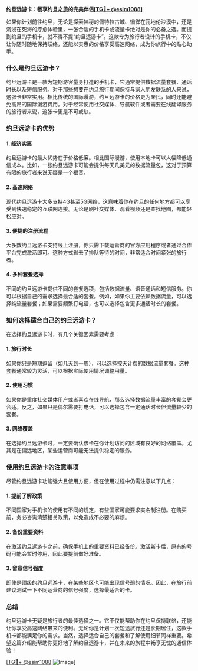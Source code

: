 **约旦远游卡：畅享约旦之旅的完美伴侣[[TG💪+ @esim1088](https://t.me/s/esim1088)]**

如果你计划前往约旦，无论是探索神秘的佩特拉古城、徜徉在瓦地伦沙漠中，还是沉浸在死海的疗愈体验里，一张合适的手机卡或流量卡绝对是你的必备之选。而提到约旦的手机卡，就不得不提“约旦远游卡”。这款专为旅行者设计的手机卡，不仅让你随时随地保持联络，还能以实惠的价格享受高速网络，成为你旅行中的贴心助手。

### 什么是约旦远游卡？

约旦远游卡是一款为短期游客量身打造的手机卡，它通常提供数据流量套餐、通话时长以及短信服务。对于那些想要在约旦旅行期间保持与家人朋友联系的人来说，这张卡非常实用。相比传统的国际漫游，约旦远游卡的价格更为亲民，同时还能避免高昂的国际漫游费用。对于经常使用社交媒体、导航软件或者需要在线翻译服务的旅行者来说，这张卡更是不可或缺。

### 约旦远游卡的优势

#### 1. **经济实惠**
   约旦远游卡的最大优势在于价格低廉。相比国际漫游，使用本地卡可以大幅降低通信成本。比如，一张约旦远游卡可能会提供每天几美元的数据流量包，这对于预算有限的旅行者来说无疑是一个福音。

#### 2. **高速网络**
   现代约旦远游卡大多支持4G甚至5G网络，这意味着你在约旦的任何地方都可以享受到快速稳定的互联网连接。无论是刷社交媒体、观看视频还是查找地图，都能轻松应对。

#### 3. **便捷的注册流程**
   大多数约旦远游卡支持线上注册，你只需下载运营商的官方应用程序或者通过合作平台完成激活即可。这种方式省去了排队等待的时间，非常适合时间紧张的旅行者。

#### 4. **多种套餐选择**
   不同的约旦远游卡提供不同的套餐选项，包括数据流量、语音通话和短信服务。你可以根据自己的需求选择最合适的套餐。例如，如果你主要依赖数据流量，可以选择纯流量套餐；如果需要频繁打电话，也可以选择包含更多通话时长的套餐。

### 如何选择适合自己的约旦远游卡？

在选择约旦远游卡时，有几个关键因素需要考虑：

#### 1. **旅行时长**
   如果你只是短期逗留（如几天到一周），可以选择按天计费的数据流量套餐。这种套餐通常较为灵活，可以根据实际使用情况调整用量。

#### 2. **使用习惯**
   如果你是重度社交媒体用户或者喜欢在线导航，那么选择数据流量丰富的套餐会更合适。反之，如果只是偶尔需要打电话，可以选择包含一定通话时长但流量较少的套餐。

#### 3. **网络覆盖**
   在选择约旦远游卡时，一定要确认该卡在你计划访问的区域有良好的网络覆盖。尤其是在偏远地区，某些运营商可能无法提供稳定的服务。

### 使用约旦远游卡的注意事项

尽管约旦远游卡功能强大且使用方便，但在使用过程中仍需注意以下几点：

#### 1. **提前了解政策**
   不同国家对手机卡的使用有不同的规定，有些国家可能要求实名制注册。在购买前，务必咨询清楚相关政策，以免造成不必要的麻烦。

#### 2. **备份重要资料**
   在激活约旦远游卡之前，确保手机上的重要资料已经备份。激活新卡后，原有的号码可能会暂时停用，因此要提前做好准备。

#### 3. **留意信号强度**
   即使是顶级的约旦远游卡，在某些地区也可能出现信号弱的情况。因此，在旅行前建议测试一下不同运营商的信号强度，选择最适合的卡。

### 总结

约旦远游卡无疑是旅行者的最佳选择之一。它不仅能帮助你在约旦保持联络，还能让你享受高速网络带来的便利。无论你是计划一次短途旅行还是长期居住，这款手机卡都能满足你的需求。当然，选择适合自己的套餐和了解使用细节同样重要。希望这篇介绍能帮助你更好地了解约旦远游卡，并在未来的旅程中畅享无忧的通信体验！

[[TG💪+ @esim1088](https://t.me/s/esim1088) ![Image](https://i.postimg.cc/4NQfJmqS/Snipaste-2025-05-13-00-14-12.png)]